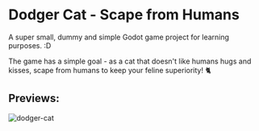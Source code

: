 # Dodger Cat - Scape from Humans

A super small, dummy and simple Godot game project for learning purposes. :D

The game has a simple goal - as a cat that doesn't like humans hugs and kisses, scape from humans to keep your feline superiority! 🐈

## Previews:

![dodger-cat](https://user-images.githubusercontent.com/24984002/147615440-c92b7e12-8cc4-42ea-a22d-d04ad700e175.gif)
